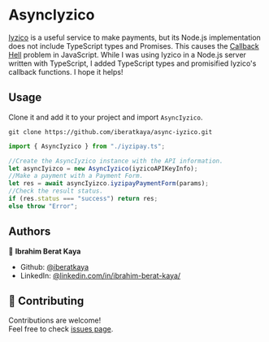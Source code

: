 # AsyncIyzico

[Iyzico](https://iyzico.com) is a useful service to make payments, but its Node.js implementation does not include TypeScript types and Promises. This causes the [Callback Hell](http://callbackhell.com/) problem in JavaScript. While I was using Iyzico in a Node.js server written with TypeScript, I added TypeScript types and promisified Iyzico's callback functions. I hope it helps!

## Usage

Clone it and add it to your project and import `AsyncIyzico`.

```console
git clone https://github.com/iberatkaya/async-iyzico.git
```

```javascript
import { AsyncIyzico } from "./iyzipay.ts";

//Create the AsyncIyzico instance with the API information.
let asyncIyizco = new AsyncIyzico(iyzicoAPIKeyInfo);
//Make a payment with a Payment Form.
let res = await asyncIyizco.iyzipayPaymentForm(params);
//Check the result status.
if (res.status === "success") return res;
else throw "Error";
```

## Authors

👤 **Ibrahim Berat Kaya**

- Github: [@iberatkaya](https://github.com/iberatkaya)
- LinkedIn: [@linkedin.com/in/ibrahim-berat-kaya/](https://linkedin.com/in/ibrahim-berat-kaya/)

## 🤝 Contributing

Contributions are welcome!<br />Feel free to check [issues page](https://github.com/iberatkaya/iyzico-node-types/issues).
